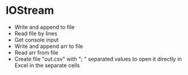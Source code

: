# IOStream
* Write and append to file
* Read file by lines
* Get console input
* Write and append arr to file
* Read arr from file
* Create file "out.csv" with "; " separated values to open it directly in Excel in the separate cells